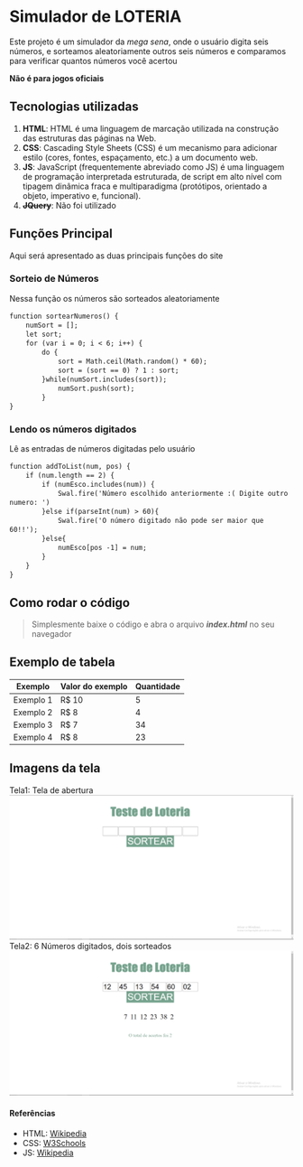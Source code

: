 # Simulador de LOTERIA

Este projeto é um simulador da *mega sena*, onde o usuário digita seis números, e sorteamos aleatoriamente
outros seis números e comparamos para verificar quantos números você acertou

**Não é para jogos oficiais**


## Tecnologias utilizadas
1. **HTML**: HTML é uma linguagem de marcação utilizada na construção das estruturas das páginas na Web.
2. **CSS**: Cascading Style Sheets (CSS) é um mecanismo para adicionar estilo (cores, fontes, espaçamento, etc.) a um documento web.
3. **JS**: JavaScript (frequentemente abreviado como JS) é uma linguagem de programação interpretada estruturada, de script em alto nível com tipagem dinâmica fraca e multiparadigma (protótipos, orientado a objeto, imperativo e, funcional).
4. ~~**JQuery**~~: Não foi utilizado


## Funções Principal
Aqui será apresentado as duas principais funções do site


### Sorteio de Números
Nessa função os números são sorteados aleatoriamente
```
function sortearNumeros() {
	numSort = [];
	let sort;
	for (var i = 0; i < 6; i++) {
		do {
			sort = Math.ceil(Math.random() * 60);
			sort = (sort == 0) ? 1 : sort;
		}while(numSort.includes(sort));
			numSort.push(sort);
		}
}
```


### Lendo os números digitados
Lê as entradas de números digitadas pelo usuário
```
function addToList(num, pos) {
	if (num.length == 2) {
		if (numEsco.includes(num)) {
			Swal.fire('Número escolhido anteriormente :( Digite outro numero: ')
		}else if(parseInt(num) > 60){
			Swal.fire('O número digitado não pode ser maior que 60!!');
 		}else{
			numEsco[pos -1] = num;
		}
	}
}
```


## Como rodar o código
> Simplesmente baixe o código e abra o arquivo **_index.html_** no seu navegador

## Exemplo de tabela
|Exemplo   | Valor do exemplo | Quantidade |
|--------- | ---------------- | ---------- |
|Exemplo 1 | R$ 10            | 5          |
|Exemplo 2 | R$ 8             | 4          |
|Exemplo 3 | R$ 7             | 34         |
|Exemplo 4 | R$ 8             | 23         |


## Imagens da tela
Tela1: Tela de abertura
![Tela 1](/_images/tela1.png)
Tela2: 6 Números digitados, dois sorteados
![Tela 2](/_images/tela2.png)


#### Referências
* HTML: [Wikipedia](https://pt.wikipedia.org/wiki/HTML)
* CSS: [W3Schools](https://pt.wikipedia.org/wiki/Cascading_Style_Sheets)
* JS: [Wikipedia](https://pt.wikipedia.org/wiki/JavaScript)
